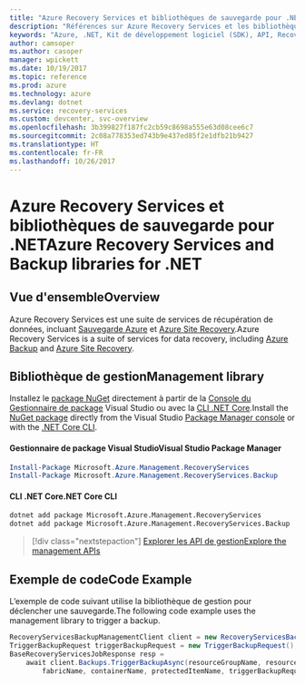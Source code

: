 ```yaml
---
title: "Azure Recovery Services et bibliothèques de sauvegarde pour .NET"
description: "Références sur Azure Recovery Services et les bibliothèques de sauvegarde pour .NET"
keywords: "Azure, .NET, Kit de développement logiciel (SDK), API, Recovery Services, sauvegarde"
author: camsoper
ms.author: casoper
manager: wpickett
ms.date: 10/19/2017
ms.topic: reference
ms.prod: azure
ms.technology: azure
ms.devlang: dotnet
ms.service: recovery-services
ms.custom: devcenter, svc-overview
ms.openlocfilehash: 3b399827f187fc2cb59c8698a555e63d08cee6c7
ms.sourcegitcommit: 2c08a778353ed743b9e437ed85f2e1dfb21b9427
ms.translationtype: HT
ms.contentlocale: fr-FR
ms.lasthandoff: 10/26/2017
---
```

# <a name="azure-recovery-services-and-backup-libraries-for-net"></a><span data-ttu-id="6c661-104">Azure Recovery Services et bibliothèques de sauvegarde pour .NET</span><span class="sxs-lookup"><span data-stu-id="6c661-104">Azure Recovery Services and Backup libraries for .NET</span></span>

## <a name="overview"></a><span data-ttu-id="6c661-105">Vue d'ensemble</span><span class="sxs-lookup"><span data-stu-id="6c661-105">Overview</span></span>

<span data-ttu-id="6c661-106">Azure Recovery Services est une suite de services de récupération de données, incluant [Sauvegarde Azure](/azure/backup/) et [Azure Site Recovery](/azure/site-recovery/).</span><span class="sxs-lookup"><span data-stu-id="6c661-106">Azure Recovery Services is a suite of services for data recovery, including [Azure Backup](/azure/backup/) and [Azure Site Recovery](/azure/site-recovery/).</span></span>

## <a name="management-library"></a><span data-ttu-id="6c661-107">Bibliothèque de gestion</span><span class="sxs-lookup"><span data-stu-id="6c661-107">Management library</span></span>

<span data-ttu-id="6c661-108">Installez le [package NuGet](https://www.nuget.org/packages/Microsoft.Azure.Management.RecoveryServices) directement à partir de la [Console du Gestionnaire de package][PackageManager] Visual Studio ou avec la [CLI .NET Core][DotNetCLI].</span><span class="sxs-lookup"><span data-stu-id="6c661-108">Install the [NuGet package](https://www.nuget.org/packages/Microsoft.Azure.Management.RecoveryServices) directly from the Visual Studio [Package Manager console][PackageManager] or with the [.NET Core CLI][DotNetCLI].</span></span>

#### <a name="visual-studio-package-manager"></a><span data-ttu-id="6c661-109">Gestionnaire de package Visual Studio</span><span class="sxs-lookup"><span data-stu-id="6c661-109">Visual Studio Package Manager</span></span>

```powershell
Install-Package Microsoft.Azure.Management.RecoveryServices
Install-Package Microsoft.Azure.Management.RecoveryServices.Backup
```

#### <a name="net-core-cli"></a><span data-ttu-id="6c661-110">CLI .NET Core</span><span class="sxs-lookup"><span data-stu-id="6c661-110">.NET Core CLI</span></span>

```bash
dotnet add package Microsoft.Azure.Management.RecoveryServices
dotnet add package Microsoft.Azure.Management.RecoveryServices.Backup
```

> [!div class="nextstepaction"]
> [<span data-ttu-id="6c661-111">Explorer les API de gestion</span><span class="sxs-lookup"><span data-stu-id="6c661-111">Explore the management APIs</span></span>](/dotnet/api/overview/azure/recoveryservices/management)


## <a name="code-example"></a><span data-ttu-id="6c661-112">Exemple de code</span><span class="sxs-lookup"><span data-stu-id="6c661-112">Code Example</span></span>

<span data-ttu-id="6c661-113">L’exemple de code suivant utilise la bibliothèque de gestion pour déclencher une sauvegarde.</span><span class="sxs-lookup"><span data-stu-id="6c661-113">The following code example uses the management library to trigger a backup.</span></span>

```csharp
RecoveryServicesBackupManagementClient client = new RecoveryServicesBackupManagementClient(credentials);
TriggerBackupRequest triggerBackupRequest = new TriggerBackupRequest();
BaseRecoveryServicesJobResponse resp =
    await client.Backups.TriggerBackupAsync(resourceGroupName, resourceName, null,
        fabricName, containerName, protectedItemName, triggerBackupRequest);
```

[PackageManager]: https://docs.microsoft.com/nuget/tools/package-manager-console
[DotNetCLI]: https://docs.microsoft.com/dotnet/core/tools/dotnet-add-package
